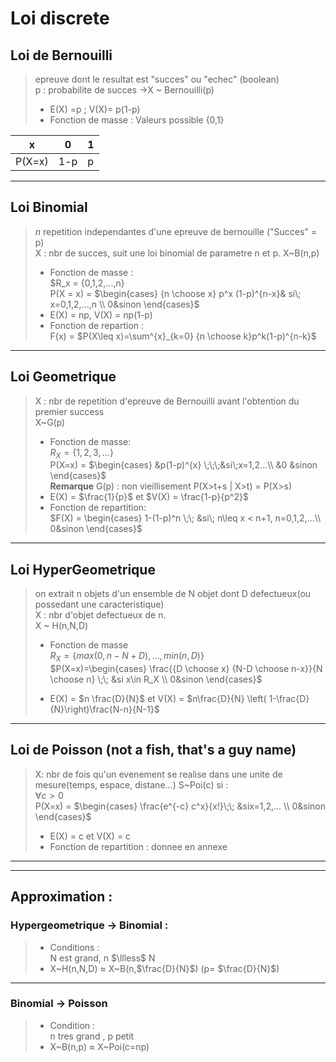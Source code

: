 # Loi discrete

## Loi de Bernouilli
> epreuve dont le resultat est "succes" ou "echec" (boolean)  
> p : probabilite de succes $\rightarrow$X ~ Bernouilli(p)  
> + E(X) =p ; V(X)= p(1-p)  
> + Fonction de masse : Valeurs possible {0,1}  

|x     | 0   | 1   |
|------|-----|-----|
|P(X=x)|1-p  |p    |
---

## Loi Binomial
> $n$
> repetition independantes d'une epreuve de bernouille ("Succes" = p)  
> X : nbr de succes, suit une loi binomial de parametre n et p. X~B(n,p)
>
> + Fonction de masse :  
> $R_x = \{0,1,2,...,n\}  
> P(X = x) = $\begin{cases}
    {n \choose x} p^x (1-p)^{n-x}& si\; x=0,1,2,...,n \\
    0&sinon
\end{cases}$  
> + E(X) = np, V(X) = np(1-p)  
> + Fonction de repartion :  
> F(x) = $P(X\leq x)=\sum^{x}_{k=0} {n \choose k}p^k(1-p)^{n-k}$  

---
## Loi Geometrique
> X : nbr de repetition d'epreuve de Bernouilli avant l'obtention du premier success  
> X~G(p)  
> + Fonction de masse:  
> $R_X = \{1,2,3,...\}$  
> P(X=x) = $\begin{cases}
    &p(1-p)^{x} \;\;\;&si\;x=1,2...\\
    &0 &sinon
\end{cases}$  
> __Remarque__ G(p) : non vieillisement P(X>t+s | X>t) = P(X>s)  
> + E(X) = $\frac{1}{p}$ et $V(X) = \frac{1-p}{p^2}$  
> + Fonction de repartition:  
> $F(X) = \begin{cases}
    1-(1-p)^n \;\; &si\; n\leq x < n+1, n=0,1,2,...\\
    0&sinon
\end{cases}$  

---
## Loi HyperGeometrique
> on extrait n objets d'un ensemble de N objet dont D defectueux(ou possedant une caracteristique)  
> X : nbr d'objet defectueux de n.  
> X ~ H(n,N,D)  
> + Fonction de masse  
> $R_X=\{max(0,n-N+D),...,min(n,D)\}$  
> $P(X=x)=\begin{cases}
    \frac{{D \choose x} {N-D \choose n-x}}{N \choose n} \;\; &si x\in R_X \\
    0&sinon
\end{cases}$  
>  
> + E(X) = $n \frac{D}{N}$ et V(X) = $n\frac{D}{N} \left( 1-\frac{D}{N}\right)\frac{N-n}{N-1}$  

---
## Loi de Poisson (not a fish, that's a guy name)
> X: nbr de fois qu'un evenement se realise dans une unite de mesure(temps, espace, distane...)
> S~Poi(c) si :  
> $\forall c > 0$  
> P(X=x) = $\begin{cases}
    \frac{e^{-c} c^x}{x!}\;\; &six=1,2,... \\
    0&sinon
\end{cases}$  
> + E(X) = c et V(X) = c
> + Fonction de repartition :  donnee en annexe
---
---
## Approximation : 
### Hypergeometrique $\rightarrow$ Binomial : 
> + Conditions :  
> N est grand, n $\llless$ N  
> + X~H(n,N,D) $\approx$ X~B(n,$\frac{D}{N}$) (p= $\frac{D}{N}$)

---
### Binomial $\rightarrow$ Poisson 
> + Condition :  
> n tres grand , p petit
> + X~B(n,p) $\approx$ X~Poi(c=np)